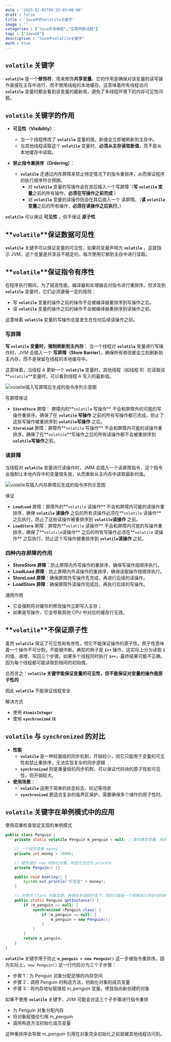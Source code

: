 ```yaml
---
date : '2025-02-03T09:32:05+08:00'
draft : false
title : 'Java中的volatile关键字'
image : ""
categories : ["Java并发编程","互联网面试题"]
tags : ["JavaSE"]
description : "Java中volatile关键字"
math : true
---
```


## **`volatile`** 关键字

**`volatile`** 是一个**修饰符**，用来修饰**共享变量**。它的作用是确保对该变量的读写操作直接在主存中进行，而不使用线程的本地缓存。这意味着所有线程访问 **`volatile`** 变量时都会看到该变量的最新值，避免了多线程环境下的内存可见性问题。

## **`volatile`** 关键字的作用

- **可见性（Visibility）**：
  - 当一个线程修改了 **`volatile`** 变量的值，新值会立即被刷新到主存中。
  - 当其他线程读取这个 **`volatile`** 变量时，**必须从主存读取新值**，而不是从本地缓存中读取。

- **禁止指令重排序（Ordering）**：
  - **`volatile`** 还通过内存屏障来禁止特定情况下的指令重排序，从而保证程序的执行顺序符合预期。
    - 对 **`volatile`** 变量的写操作会在其后插入一个写屏障（**写 `volatile` 变量**之前的所有操作，**必须在写操作之前完成** ）
    - 对 **`volatile`** 变量的读操作则会在其后插入一个 读屏障。（**读 `volatile` 变量**之后的所有操作，**必须在读操作之后执行**。）

**`volatile`** 可以保证 **可见性** ，但不保证 **原子性**

## **`volatile`**保证数据可见性

**`volatile`** 关键字可以保证变量的可见性，如果将变量声明为 **`volatile`** ，这就指示 JVM，这个变量是共享且不稳定的，每次使用它都到主存中进行读取。



## **`volatile`**保证指令有序性

在程序执行期间，为了提高性能，编译器和处理器会对指令进行重排序。但涉及到 **`volatile`** 变量时，它们必须遵循一定的规则：

- 写 **`volatile`** 变量的操作之前的操作不会被编译器重排序到写操作之后。
- 读 **`volatile`** 变量的操作之后的操作不会被编译器重排序到读操作之前。

这意味着 **`volatile`** 变量的写操作总是发生在任何后续读操作之前。

### 写屏障

**写 `volatile` 变量时，强制刷新到主内存**： 当一个线程对 **`volatile`** 变量进行写操作时，JVM 会插入一个 **写屏障（Store Barrier）**，确保所有修改都会立刻刷新到主内存，而不是保留在线程的本地缓存中。

这意味着，当线程 A 更新一个 **`volatile`** 变量时，其他线程（如线程 B）在读取该 **`volatile`**变量时，可以看到线程 A 写入的最新值。

![volatile插入写屏障后生成的指令序列示意图](javathread-28.png)

写屏障保证

- **`StoreStore`** 屏障： 屏障内的**`volatile` 写操作** 不会和屏障外的可能的写操作重排序，确保了在 **`volatile` 写操作** 之前的所有写操作都已完成，防止了这些写操作被重排序到 **`volatile`写操作** 之后。
- **`StoreLoad`** 屏障：屏障外**`volatile` 写操作** 不会和屏障内可能的读操作重排序，确保了在**`volatile`**写操作之后的所有读操作都不会被重排序到 **`volatile`写操作**之前。

### 读屏障

当线程对 **`volatile`** 变量进行读操作时，JMM 会插入一个读屏障指令，这个指令会强制让本地内存中的变量值失效，从而重新从主内存中读取最新的值。

![volatile写插入内存屏障后生成的指令序列示意图](javathread-29.png)

保证

- **`LoadLoad`** 屏障：屏障外的**`volatile` 读操作** 不会和屏障内可能的读操作重排序，确保 **`volatile` 读操作** 之后的所有读操作必须在**`volatile` 读操作** 之后执行，防止了这些读操作被重排序到 **`volatile`读操作** 之前。
- **`LoadStore`** 屏障：屏障外**`volatile` 读操作** 不会和屏障内可能的写操作重排序，确保了**`volatile`读操作** 之后的所有写操作必须在**`volatile` 读操作** 之后执行，防止这个写操作被重排序到 **`volatile`读操作** 之前。

### 四种内存屏障的作用

- **StoreStore 屏障**：防止屏障内外写操作的重排序，确保写操作按顺序执行。
- **LoadLoad 屏障**：防止屏障内外读操作的重排序，确保读取操作按顺序执行。
- **StoreLoad 屏障**：确保屏障外写操作先完成，再进行后续的读操作。
- **LoadStore 屏障**：确保屏障外读操作完成后，再执行后续的写操作。

通用作用

- 它会强制将对缓存的修改操作立即写入主存；
- 如果是写操作，它会导致其他 CPU 中对应的缓存行无效。

## **`volatile`**不保证原子性

虽然 **`volatile`** 保证了可见性和有序性，但它不能保证操作的原子性。原子性意味着一个操作不可分割，不能被中断。典型的例子是 **`i++`** 操作，这实际上分为读取 **`i`** 的值、递增、写回三个步骤。如果多个线程同时执行 **`i++`**，最终结果可能不正确，因为每个线程都可能读取到相同的初始值。

总而言之：**`volatile` 关键字能保证变量的可见性，但不能保证对变量的操作是原子性的**

因此 **`volatile`** 不能保证线程安全

解决方式

- 使用 **`AtomicInteger`** 
- 使用 **`synchronized`** 块

## **`volatile`** 与 **`synchronized`** 的对比

- **性能**
  - **`volatile`** 是一种轻量级的同步机制，开销较小，但它只能用于变量的可见性和禁止重排序，无法实现复杂的同步逻辑
  - **`synchronized`** 则是重量级的同步机制，可以保证代码块的原子性和可见性，但开销较大。
- **使用场景**：
  - **`volatile`** 适用于简单的状态标志、标记等场景
  -  **`synchronized`** 更适合复杂的临界区保护，需要确保多个操作的原子性时。

## **`volatile`** 关键字在单例模式中的应用

使用双重检查锁定实现的单例模式

```java
public class Penguin {
    private static volatile Penguin m_penguin = null; //类的静态变量，用来存储 Penguin 类的唯一实例。

    // 一个成员变量 money
    private int money = 10000;

    // 避免通过 new 初始化对象，构造方法应为 private
    private Penguin() {}

    public void beating() {
        System.out.println("打豆豆" + money);
    }

    // 对类的 Class 对象加锁，确保在多线程环境下，同时只能有一个线程进入同步代码块。
    public static Penguin getInstance() {
        if (m_penguin == null) {
            synchronized (Penguin.class) {
                if (m_penguin == null) {
                    m_penguin = new Penguin();
                }
            }
        }
        return m_penguin;
    }
}
```

**`volatile`** 关键字用于防止 **`m_penguin = new Penguin()`** 这一步被指令重排序。因为实际上，`new Penguin()` 这一行代码分为三个子步骤：

- 步骤 1：为 Penguin 对象分配足够的内存空间
- 步骤 2：调用 Penguin 的构造方法，初始化对象的成员变量
- 步骤 3：将内存地址赋值给 m_penguin 变量，使其指向新创建的对象

如果不使用 **`volatile`** 关键字，JVM 可能会对这三个子步骤进行指令重排

- 为 Penguin 对象分配内存
- 将对象赋值给引用 m_penguin
- 调用构造方法初始化成员变量

这种重排序会导致 m_penguin 引用在对象完全初始化之前就被其他线程访问到。